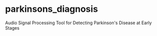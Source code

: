 # parkinsons_diagnosis
Audio Signal Processing Tool for Detecting Parkinson's Disease at Early Stages
